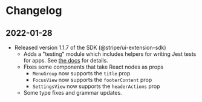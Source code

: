 # Changelog

## 2022-01-28
- Released version 1.1.7 of the SDK (@stripe/ui-extension-sdk)
    - Adds a "testing" module which includes helpers for writing Jest tests for apps. See [the docs](https://stripe.com/docs/stripe-apps/reference/testing) for details.
    - Fixes some components that take React nodes as props
        - `MenuGroup` now supports the `title` prop
        - `FocusView` now supports the `footerContent` prop
        - `SettingsView` now supports the `headerActions` prop
    - Some type fixes and grammar updates.